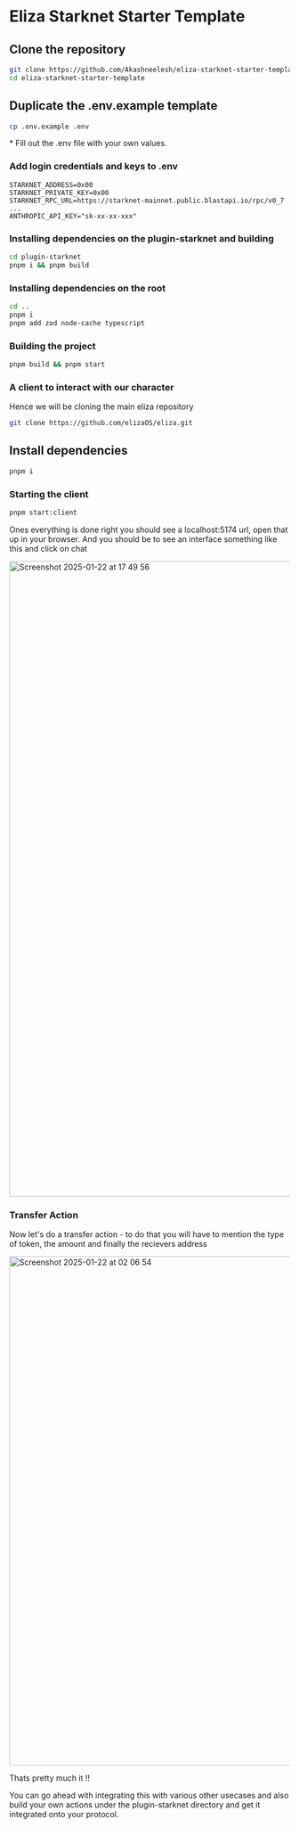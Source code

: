 # Eliza Starknet Starter Template

###

## Clone the repository
```bash
git clone https://github.com/Akashneelesh/eliza-starknet-starter-template.git
cd eliza-starknet-starter-template
```

## Duplicate the .env.example template

```bash
cp .env.example .env
```

\* Fill out the .env file with your own values.

### Add login credentials and keys to .env
```
STARKNET_ADDRESS=0x00
STARKNET_PRIVATE_KEY=0x00
STARKNET_RPC_URL=https://starknet-mainnet.public.blastapi.io/rpc/v0_7
...
ANTHROPIC_API_KEY="sk-xx-xx-xxx"

```

### Installing dependencies on the plugin-starknet and building
```bash
cd plugin-starknet
pnpm i && pnpm build
```

### Installing dependencies on the root
```bash
cd ..
pnpm i 
pnpm add zod node-cache typescript
```

### Building the project
```bash
pnpm build && pnpm start
```

### A client to interact with our character
Hence we will be cloning the main eliza repository
```bash
git clone https://github.com/elizaOS/eliza.git
```

## Install dependencies

```bash
pnpm i 
```

### Starting the client 
```bash
pnpm start:client
```

Ones everything is done right you should see a localhost:5174 url, open that up in your browser.
And you should be to see an interface something like this and click on chat

<img width="1141" alt="Screenshot 2025-01-22 at 17 49 56" src="https://github.com/user-attachments/assets/d94a1a02-7e46-41ac-ba21-746f3565b6bf" />

### Transfer Action 

Now let's do a transfer action - to do that you will have to mention the type of token, the amount and finally the recievers address 

<img width="914" alt="Screenshot 2025-01-22 at 02 06 54" src="https://github.com/user-attachments/assets/1cc31570-9d83-435c-aa96-587dd86165c1" />

Thats pretty much it !!

You can go ahead with integrating this with various other usecases and also build your own actions under the plugin-starknet directory and get it integrated onto your protocol.
